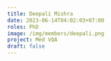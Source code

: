 ```yaml
---
title: Deepali Mishra
date: 2023-06-14T04:02:03+07:00
roles: PhD
image: /img/members/deepali.png
project: Med VQA
draft: false
---
```


